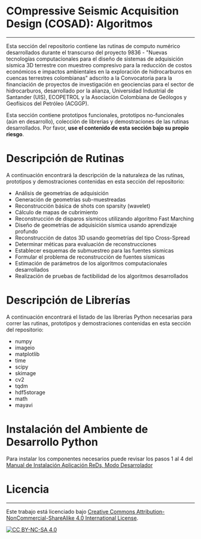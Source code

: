 # COmpressive Seismic Acquisition Design (COSAD): Algoritmos

---

Esta sección del repositorio contiene las rutinas de computo numérico desarrollados durante el transcurso del proyecto 9836 - "Nuevas tecnologías computacionales para el diseño de sistemas de adquisición sísmica 3D terrestre con muestreo compresivo para la reducción de costos económicos e impactos ambientales en la exploración de hidrocarburos en cuencas terrestres colombianas" adscrito a la Convocatoria para la financiación de proyectos de investigación en geociencias para el sector de hidrocarburos, desarrollado por la alianza, Universidad Industrial de Santander (UIS), ECOPETROL y la Asociación Colombiana de Geólogos y Geofísicos del Petróleo (ACGGP).

Esta sección contiene prototipos funcionales, prototipos no-funcionales (aún en desarrollo), colección de librerias y demostraciones de las rutinas desarrollados. Por favor, **use el contenido de esta sección bajo su propio riesgo**.

# **Descripción de Rutinas**

A continuación encontrará la descripción de la naturaleza de las rutinas, prototipos y demostraciones contenidas en esta sección del repositorio:

* Análisis de geometrías de adquisición
* Generación de geometrías sub-muestreadas
* Reconstrucción básica de shots con sparsity (wavelet)
* Cálculo de mapas de cubrimiento
* Reconstrucción de disparos sísmicos utilizando algoritmo Fast Marching
* Diseño de geometrías de adquisición sísmica usando aprendizaje profundo
* Reconstrucción de datos 3D usando geometrías del tipo Cross-Spread
* Determinar méticas para evaluación de reconstrucciones
* Establecer esquemas de submuestreo para las fuentes sismicas
* Formular el problema de reconstrucción de fuentes sísmicas
* Estimación de parámetros de los algoritmos computacionales desarrollados
* Realización de pruebas de factibilidad de los algoritmos desarrollados


# **Descripción de Librerías**

A continuación encontrará el listado de las librerías Python necesarias para correr las rutinas, prototipos y demostraciones contenidas en esta sección del repositorio:

* numpy
* imageio
* matplotlib
* time
* scipy
* skimage
* cv2
* tqdm
* hdf5storage
* math
* mayavi

# **Instalación del Ambiente de Desarrollo Python**

Para instalar los componentes necesarios puede revisar los pasos 1 al 4 del [Manual de Instalación Aplicación ReDs, Modo Desarrolador](https://www.anaconda.com/]https://github.com/carlosh93/9836_seismic_project/wiki/I.-Manual-de-Instalación-Aplicación-ReDs,-Modo-Desarrolador)

# Licencia

---

Este trabajo está licenciado bajo
[Creative Commons Attribution-NonCommercial-ShareAlike 4.0 International License][cc-by-nc-sa].

[![CC BY-NC-SA 4.0][cc-by-nc-sa-image]][cc-by-nc-sa]

[cc-by-nc-sa]: http://creativecommons.org/licenses/by-nc-sa/4.0/
[cc-by-nc-sa-image]: https://licensebuttons.net/l/by-nc-sa/4.0/88x31.png
[cc-by-nc-sa-shield]: https://img.shields.io/badge/License-CC%20BY--NC--SA%204.0-lightgrey.svg
